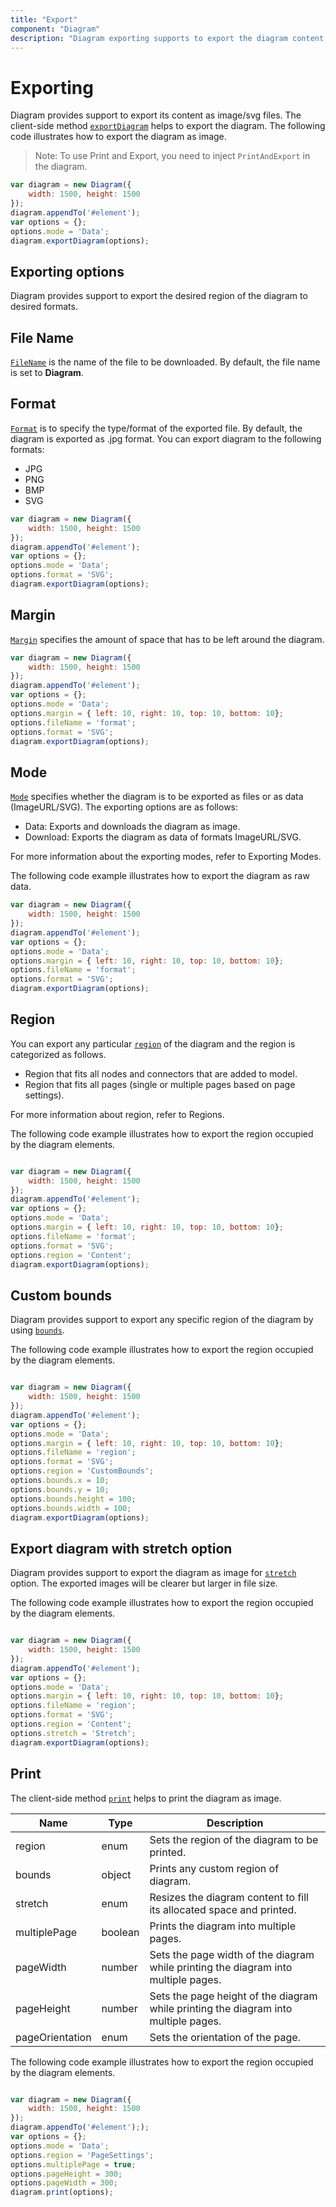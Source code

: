 ```yaml
---
title: "Export"
component: "Diagram"
description: "Diagram exporting supports to export the diagram content as image/svg."
---
```


# Exporting

Diagram provides support to export its content as image/svg files.
The client-side method [`exportDiagram`](https://ej2.syncfusion.com/documentation/api/diagram/#exportDiagram) helps to export the diagram. The following code illustrates how to export the diagram as image.

>Note: To use Print and Export, you need to inject `PrintAndExport` in the diagram.

<!-- markdownlint-disable MD033 -->

```javascript
var diagram = new Diagram({
    width: 1500, height: 1500
});
diagram.appendTo('#element');
var options = {};
options.mode = 'Data';
diagram.exportDiagram(options);
```

## Exporting options

Diagram provides support to export the desired region of the diagram to desired formats.

## File Name

[`FileName`](https://ej2.syncfusion.com/documentation/api/diagram/iExportOptions/) is the name of the file to be downloaded. By default, the file name is set to **Diagram**.

## Format

[`Format`](https://ej2.syncfusion.com/documentation/api/diagram/iExportOptions/) is to specify the type/format of the exported file. By default, the diagram is exported as .jpg format. You can export diagram to the following formats:

* JPG
* PNG
* BMP
* SVG

```javascript
var diagram = new Diagram({
    width: 1500, height: 1500
});
diagram.appendTo('#element');
var options = {};
options.mode = 'Data';
options.format = 'SVG';
diagram.exportDiagram(options);
```

## Margin

[`Margin`](https://ej2.syncfusion.com/documentation/api/diagram/iExportOptions/#margin) specifies the amount of space that has to be left around the diagram.

<!-- markdownlint-disable MD033 -->

```javascript
var diagram = new Diagram({
    width: 1500, height: 1500
});
diagram.appendTo('#element');
var options = {};
options.mode = 'Data';
options.margin = { left: 10, right: 10, top: 10, bottom: 10};
options.fileName = 'format';
options.format = 'SVG';
diagram.exportDiagram(options);

```

## Mode

[`Mode`](https://ej2.syncfusion.com/documentation/api/diagram/iExportOptions/#mode) specifies whether the diagram is to be exported as files or as data (ImageURL/SVG). The exporting options are as follows:

* Data: Exports and downloads the diagram as image.
* Download: Exports the diagram as data of formats ImageURL/SVG.

For more information about the exporting modes, refer to Exporting Modes.

The following code example illustrates how to export the diagram as raw data.

```javascript
var diagram = new Diagram({
    width: 1500, height: 1500
});
diagram.appendTo('#element');
var options = {};
options.mode = 'Data';
options.margin = { left: 10, right: 10, top: 10, bottom: 10};
options.fileName = 'format';
options.format = 'SVG';
diagram.exportDiagram(options);

```

## Region

You can export any particular [`region`](https://ej2.syncfusion.com/documentation/api/diagram/iExportOptions/#region) of the diagram and the region is categorized as follows.

* Region that fits all nodes and connectors that are added to model.
* Region that fits all pages (single or multiple pages based on page settings).

For more information about region, refer to Regions.

The following code example illustrates how to export the region occupied by the diagram elements.

```javascript

var diagram = new Diagram({
    width: 1500, height: 1500
});
diagram.appendTo('#element');
var options = {};
options.mode = 'Data';
options.margin = { left: 10, right: 10, top: 10, bottom: 10};
options.fileName = 'format';
options.format = 'SVG';
options.region = 'Content';
diagram.exportDiagram(options);

```

## Custom bounds

Diagram provides support to export any specific region of the diagram by using [`bounds`](https://ej2.syncfusion.com/documentation/api/diagram/iExportOptions/#region).

The following code example illustrates how to export the region occupied by the diagram elements.

```javascript

var diagram = new Diagram({
    width: 1500, height: 1500
});
diagram.appendTo('#element');
var options = {};
options.mode = 'Data';
options.margin = { left: 10, right: 10, top: 10, bottom: 10};
options.fileName = 'region';
options.format = 'SVG';
options.region = 'CustomBounds';
options.bounds.x = 10;
options.bounds.y = 10;
options.bounds.height = 100;
options.bounds.width = 100;
diagram.exportDiagram(options);
```

## Export diagram with stretch option

Diagram provides support to export the diagram as image for [`stretch`](https://ej2.syncfusion.com/documentation/api/diagram/iExportOptions/#stretch) option. The exported images will be clearer but larger in file size.

The following code example illustrates how to export the region occupied by the diagram elements.

```javascript

var diagram = new Diagram({
    width: 1500, height: 1500
});
diagram.appendTo('#element');
var options = {};
options.mode = 'Data';
options.margin = { left: 10, right: 10, top: 10, bottom: 10};
options.fileName = 'region';
options.format = 'SVG';
options.region = 'Content';
options.stretch = 'Stretch';
diagram.exportDiagram(options);
```

## Print

The client-side method [`print`](https://ej2.syncfusion.com/documentation/api/diagram/#print) helps to print the diagram as image.

| Name | Type | Description|
|-------- | -------- | -------- |
| region | enum | Sets the region of the diagram to be printed. |
| bounds | object | Prints any custom region of diagram. |
| stretch| enum | Resizes the diagram content to fill its allocated space and printed.|
| multiplePage | boolean | Prints the diagram into multiple pages. |
| pageWidth | number | Sets the page width of the diagram while printing the diagram into multiple pages. |
| pageHeight| number | Sets the page height of the diagram while printing the diagram into multiple pages.|
| pageOrientation | enum | Sets the orientation of the page. |

The following code example illustrates how to export the region occupied by the diagram elements.

```javascript

var diagram = new Diagram({
    width: 1500, height: 1500
});
diagram.appendTo('#element'););
var options = {};
options.mode = 'Data';
options.region = 'PageSettings';
options.multiplePage = true;
options.pageHeight = 300;
options.pageWidth = 300;
diagram.print(options);
```
